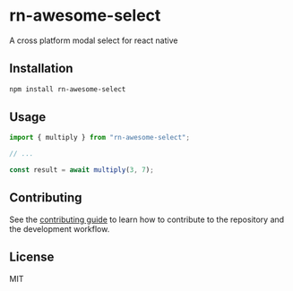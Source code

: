 # rn-awesome-select

A cross platform modal select for react native

## Installation

```sh
npm install rn-awesome-select
```

## Usage

```js
import { multiply } from "rn-awesome-select";

// ...

const result = await multiply(3, 7);
```

## Contributing

See the [contributing guide](CONTRIBUTING.md) to learn how to contribute to the repository and the development workflow.

## License

MIT

